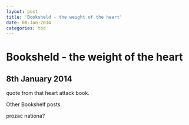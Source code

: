 ```yaml
---
layout: post
title: 'Booksheld - the weight of the heart'
date: 08-Jan-2014
categories: tbd
---
```


# Booksheld - the weight of the heart

## 8th January 2014

quote from that heart attack book.

Other Bookshelf posts.

 

prozac nationa?
